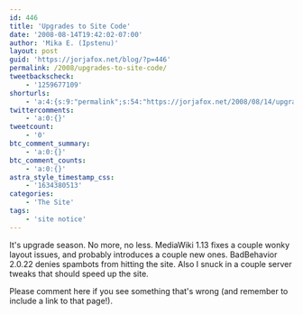 ```yaml
---
id: 446
title: 'Upgrades to Site Code'
date: '2008-08-14T19:42:02-07:00'
author: 'Mika E. (Ipstenu)'
layout: post
guid: 'https://jorjafox.net/blog/?p=446'
permalink: /2008/upgrades-to-site-code/
tweetbackscheck:
    - '1259677109'
shorturls:
    - 'a:4:{s:9:"permalink";s:54:"https://jorjafox.net/2008/08/14/upgrades-to-site-code/";s:7:"tinyurl";s:25:"http://tinyurl.com/lztzp2";s:4:"isgd";s:18:"http://is.gd/52Wdl";s:5:"bitly";s:20:"http://bit.ly/5wK4Xn";}'
twittercomments:
    - 'a:0:{}'
tweetcount:
    - '0'
btc_comment_summary:
    - 'a:0:{}'
btc_comment_counts:
    - 'a:0:{}'
astra_style_timestamp_css:
    - '1634380513'
categories:
    - 'The Site'
tags:
    - 'site notice'
---
```


It's upgrade season. No more, no less.  MediaWiki 1.13 fixes a couple wonky layout issues, and probably introduces a couple new ones. BadBehavior 2.0.22 denies spambots from hitting the site. Also I snuck in a couple server tweaks that should speed up the site.

Please comment here if you see something that's wrong (and remember to include a link to that page!).
